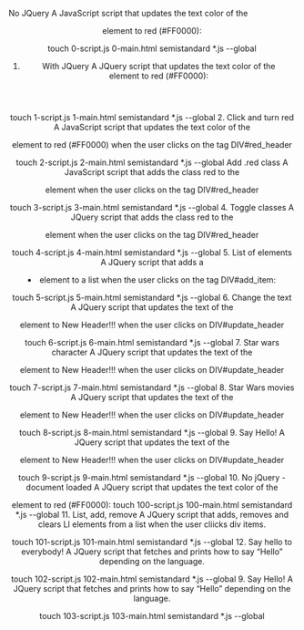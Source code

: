 No JQuery
A JavaScript script that updates the text color of the <header> element to red (#FF0000):

touch 0-script.js 0-main.html
semistandard *.js --global
1. With JQuery
A JQuery script that updates the text color of the <header> element to red (#FF0000):

touch 1-script.js 1-main.html
semistandard *.js --global
2. Click and turn red
A JavaScript script that updates the text color of the <header> element to red (#FF0000) when the user clicks on the tag DIV#red_header

touch 2-script.js 2-main.html
semistandard *.js --global
Add .red class
A JavaScript script that adds the class red to the <header> element when the user clicks on the tag DIV#red_header

touch 3-script.js 3-main.html
semistandard *.js --global
4. Toggle classes
A JQuery script that adds the class red to the <header> element when the user clicks on the tag DIV#red_header

touch 4-script.js 4-main.html
semistandard *.js --global
5. List of elements
A JQuery script that adds a <li> element to a list when the user clicks on the tag DIV#add_item:

touch 5-script.js 5-main.html 
semistandard *.js --global
6. Change the text
A JQuery script that updates the text of the <header> element to New Header!!! when the user clicks on DIV#update_header

touch 6-script.js 6-main.html
semistandard *.js --global
7. Star wars character
A JQuery script that updates the text of the <header> element to New Header!!! when the user clicks on DIV#update_header

touch 7-script.js 7-main.html
semistandard *.js --global
8. Star Wars movies
A JQuery script that updates the text of the <header> element to New Header!!! when the user clicks on DIV#update_header

touch 8-script.js 8-main.html
semistandard *.js --global
9. Say Hello!
A JQuery script that updates the text of the <header> element to New Header!!! when the user clicks on DIV#update_header

touch 9-script.js 9-main.html
semistandard *.js --global
10. No jQuery - document loaded
A JQuery script that updates the text color of the

element to red (#FF0000):
touch 100-script.js 100-main.html
semistandard *.js --global
11. List, add, remove
A JQuery script that adds, removes and clears LI elements from a list when the user cliicks div items.

touch 101-script.js 101-main.html
semistandard *.js --global
12. Say hello to everybody!
A JQuery script that fetches and prints how to say “Hello” depending on the language.

touch 102-script.js 102-main.html
semistandard *.js --global
9. Say Hello!
A JQuery script that fetches and prints how to say “Hello” depending on the language.

touch 103-script.js 103-main.html
semistandard *.js --global
